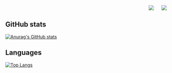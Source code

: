 <div align="right">
  <img src="https://hits.seeyoufarm.com/api/count/incr/badge.svg?url=https%3A%2F%2Fgithub.com%2Fclsan%2Fhit-counter&count_bg=%2379C83D&title_bg=%23555555&icon=&icon_color=%23E7E7E7&title=hits&edge_flat=false" />
  <img style="margin-left: 20px;" src="https://img.shields.io/github/followers/clsan?style=social" />
</div>

## GitHub stats
[![Anurag's GitHub stats](https://github-readme-stats.vercel.app/api?username=clsan&show_icons=true&count_private=true)](https://github.com/anuraghazra/github-readme-stats)

## Languages
[![Top Langs](https://github-readme-stats.vercel.app/api/top-langs/?username=clsan&layout=compact)](https://github.com/anuraghazra/github-readme-stats)

<!--
**Clsan/Clsan** is a ✨ _special_ ✨ repository because its `README.md` (this file) appears on your GitHub profile.

Here are some ideas to get you started:

- 🔭 I’m currently working on ...
- 🌱 I’m currently learning ...
- 👯 I’m looking to collaborate on ...
- 🤔 I’m looking for help with ...
- 💬 Ask me about ...
- 📫 How to reach me: ...
- 😄 Pronouns: ...
- ⚡ Fun fact: ...
-->
